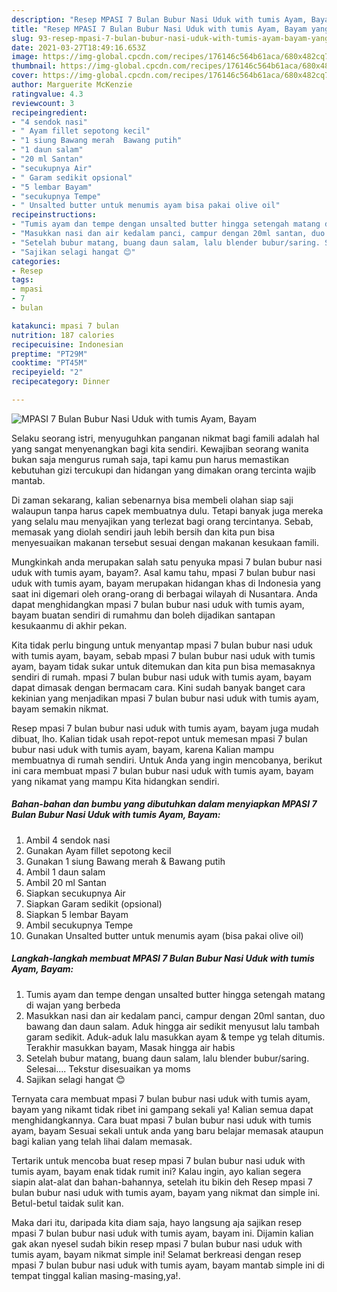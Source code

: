 ```yaml
---
description: "Resep MPASI 7 Bulan Bubur Nasi Uduk with tumis Ayam, Bayam yang lezat Untuk Jualan"
title: "Resep MPASI 7 Bulan Bubur Nasi Uduk with tumis Ayam, Bayam yang lezat Untuk Jualan"
slug: 93-resep-mpasi-7-bulan-bubur-nasi-uduk-with-tumis-ayam-bayam-yang-lezat-untuk-jualan
date: 2021-03-27T18:49:16.653Z
image: https://img-global.cpcdn.com/recipes/176146c564b61aca/680x482cq70/mpasi-7-bulan-bubur-nasi-uduk-with-tumis-ayam-bayam-foto-resep-utama.jpg
thumbnail: https://img-global.cpcdn.com/recipes/176146c564b61aca/680x482cq70/mpasi-7-bulan-bubur-nasi-uduk-with-tumis-ayam-bayam-foto-resep-utama.jpg
cover: https://img-global.cpcdn.com/recipes/176146c564b61aca/680x482cq70/mpasi-7-bulan-bubur-nasi-uduk-with-tumis-ayam-bayam-foto-resep-utama.jpg
author: Marguerite McKenzie
ratingvalue: 4.3
reviewcount: 3
recipeingredient:
- "4 sendok nasi"
- " Ayam fillet sepotong kecil"
- "1 siung Bawang merah  Bawang putih"
- "1 daun salam"
- "20 ml Santan"
- "secukupnya Air"
- " Garam sedikit opsional"
- "5 lembar Bayam"
- "secukupnya Tempe"
- " Unsalted butter untuk menumis ayam bisa pakai olive oil"
recipeinstructions:
- "Tumis ayam dan tempe dengan unsalted butter hingga setengah matang di wajan yang berbeda"
- "Masukkan nasi dan air kedalam panci, campur dengan 20ml santan, duo bawang dan daun salam. Aduk hingga air sedikit menyusut lalu tambah garam sedikit. Aduk-aduk lalu masukkan ayam &amp; tempe yg telah ditumis. Terakhir masukkan bayam, Masak hingga air habis"
- "Setelah bubur matang, buang daun salam, lalu blender bubur/saring. Selesai.... Tekstur disesuaikan ya moms"
- "Sajikan selagi hangat 😊"
categories:
- Resep
tags:
- mpasi
- 7
- bulan

katakunci: mpasi 7 bulan 
nutrition: 187 calories
recipecuisine: Indonesian
preptime: "PT29M"
cooktime: "PT45M"
recipeyield: "2"
recipecategory: Dinner

---
```



![MPASI 7 Bulan Bubur Nasi Uduk with tumis Ayam, Bayam](https://img-global.cpcdn.com/recipes/176146c564b61aca/680x482cq70/mpasi-7-bulan-bubur-nasi-uduk-with-tumis-ayam-bayam-foto-resep-utama.jpg)

Selaku seorang istri, menyuguhkan panganan nikmat bagi famili adalah hal yang sangat menyenangkan bagi kita sendiri. Kewajiban seorang  wanita bukan saja mengurus rumah saja, tapi kamu pun harus memastikan kebutuhan gizi tercukupi dan hidangan yang dimakan orang tercinta wajib mantab.

Di zaman  sekarang, kalian sebenarnya bisa membeli olahan siap saji walaupun tanpa harus capek membuatnya dulu. Tetapi banyak juga mereka yang selalu mau menyajikan yang terlezat bagi orang tercintanya. Sebab, memasak yang diolah sendiri jauh lebih bersih dan kita pun bisa menyesuaikan makanan tersebut sesuai dengan makanan kesukaan famili. 



Mungkinkah anda merupakan salah satu penyuka mpasi 7 bulan bubur nasi uduk with tumis ayam, bayam?. Asal kamu tahu, mpasi 7 bulan bubur nasi uduk with tumis ayam, bayam merupakan hidangan khas di Indonesia yang saat ini digemari oleh orang-orang di berbagai wilayah di Nusantara. Anda dapat menghidangkan mpasi 7 bulan bubur nasi uduk with tumis ayam, bayam buatan sendiri di rumahmu dan boleh dijadikan santapan kesukaanmu di akhir pekan.

Kita tidak perlu bingung untuk menyantap mpasi 7 bulan bubur nasi uduk with tumis ayam, bayam, sebab mpasi 7 bulan bubur nasi uduk with tumis ayam, bayam tidak sukar untuk ditemukan dan kita pun bisa memasaknya sendiri di rumah. mpasi 7 bulan bubur nasi uduk with tumis ayam, bayam dapat dimasak dengan bermacam cara. Kini sudah banyak banget cara kekinian yang menjadikan mpasi 7 bulan bubur nasi uduk with tumis ayam, bayam semakin nikmat.

Resep mpasi 7 bulan bubur nasi uduk with tumis ayam, bayam juga mudah dibuat, lho. Kalian tidak usah repot-repot untuk memesan mpasi 7 bulan bubur nasi uduk with tumis ayam, bayam, karena Kalian mampu membuatnya di rumah sendiri. Untuk Anda yang ingin mencobanya, berikut ini cara membuat mpasi 7 bulan bubur nasi uduk with tumis ayam, bayam yang nikamat yang mampu Kita hidangkan sendiri.

<!--inarticleads1-->

##### Bahan-bahan dan bumbu yang dibutuhkan dalam menyiapkan MPASI 7 Bulan Bubur Nasi Uduk with tumis Ayam, Bayam:

1. Ambil 4 sendok nasi
1. Gunakan  Ayam fillet sepotong kecil
1. Gunakan 1 siung Bawang merah &amp; Bawang putih
1. Ambil 1 daun salam
1. Ambil 20 ml Santan
1. Siapkan secukupnya Air
1. Siapkan  Garam sedikit (opsional)
1. Siapkan 5 lembar Bayam
1. Ambil secukupnya Tempe
1. Gunakan  Unsalted butter untuk menumis ayam (bisa pakai olive oil)




<!--inarticleads2-->

##### Langkah-langkah membuat MPASI 7 Bulan Bubur Nasi Uduk with tumis Ayam, Bayam:

1. Tumis ayam dan tempe dengan unsalted butter hingga setengah matang di wajan yang berbeda
1. Masukkan nasi dan air kedalam panci, campur dengan 20ml santan, duo bawang dan daun salam. Aduk hingga air sedikit menyusut lalu tambah garam sedikit. Aduk-aduk lalu masukkan ayam &amp; tempe yg telah ditumis. Terakhir masukkan bayam, Masak hingga air habis
1. Setelah bubur matang, buang daun salam, lalu blender bubur/saring. Selesai.... Tekstur disesuaikan ya moms
1. Sajikan selagi hangat 😊




Ternyata cara membuat mpasi 7 bulan bubur nasi uduk with tumis ayam, bayam yang nikamt tidak ribet ini gampang sekali ya! Kalian semua dapat menghidangkannya. Cara buat mpasi 7 bulan bubur nasi uduk with tumis ayam, bayam Sesuai sekali untuk anda yang baru belajar memasak ataupun bagi kalian yang telah lihai dalam memasak.

Tertarik untuk mencoba buat resep mpasi 7 bulan bubur nasi uduk with tumis ayam, bayam enak tidak rumit ini? Kalau ingin, ayo kalian segera siapin alat-alat dan bahan-bahannya, setelah itu bikin deh Resep mpasi 7 bulan bubur nasi uduk with tumis ayam, bayam yang nikmat dan simple ini. Betul-betul taidak sulit kan. 

Maka dari itu, daripada kita diam saja, hayo langsung aja sajikan resep mpasi 7 bulan bubur nasi uduk with tumis ayam, bayam ini. Dijamin kalian gak akan nyesel sudah bikin resep mpasi 7 bulan bubur nasi uduk with tumis ayam, bayam nikmat simple ini! Selamat berkreasi dengan resep mpasi 7 bulan bubur nasi uduk with tumis ayam, bayam mantab simple ini di tempat tinggal kalian masing-masing,ya!.

